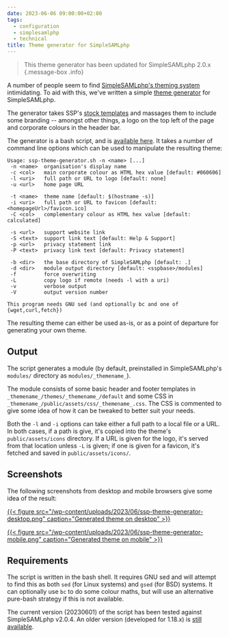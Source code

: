 ```yaml
---
date: 2023-06-06 09:00:00+02:00
tags:
  - configuration
  - simplesamlphp
  - technical
title: Theme generator for SimpleSAMLphp
---
```


> This theme generator has been updated for SimpleSAMLphp 2.0.x
{.message-box .info}

A number of people seem to find [SimpleSAMLphp's theming system](https://simplesamlphp.org/docs/stable/simplesamlphp-theming)
intimidating. To aid with this, we've written a simple [theme generator](/wp-content/uploads/2023/06/ssp-theme-generator.sh) for SimpleSAMLphp.

The generator takes SSP's [stock templates](https://github.com/simplesamlphp/simplesamlphp/tree/master/templates)
and massages them to include some branding -- amongst other things, a logo on the top left of the page and
corporate colours in the header bar.

The generator is a bash script, and is [available here](/wp-content/uploads/2023/06/ssp-theme-generator.sh).
It takes a number of command line options which can be used to manipulate the resulting theme:

```
Usage: ssp-theme-generator.sh -n <name> [...]
 -n <name>  organisation's display name
 -c <col>   main corporate colour as HTML hex value [default: #060606]
 -l <uri>   full path or URL to logo [default: none]
 -u <url>   home page URL

 -t <name>  theme name [default: $(hostname -s)]
 -i <uri>   full path or URL to favicon [default: <homepageUrl>/favicon.ico]
 -C <col>   complementary colour as HTML hex value [default: calculated]

 -s <url>   support website link
 -S <text>  support link text [default: Help & Support]
 -p <url>   privacy statement link
 -P <text>  privacy link text [default: Privacy statement]

 -b <dir>   the base directory of SimpleSAMLphp [default: .]
 -d <dir>   module output directory [default: <sspbase>/modules]
 -f         force overwriting
 -L         copy logo if remote (needs -l with a uri)
 -v         verbose output
 -V         output version number

This program needs GNU sed (and optionally bc and one of {wget,curl,fetch})
```

The resulting theme can either be used as-is, or as a point of departure for generating your own theme.

## Output

The script generates a module (by default, preinstalled in SimpleSAMLphp's `modules/` directory as `modules/_themename_`).

The module consists of some basic header and footer templates in `_themename_/themes/_themename_/default` and some CSS in `_themename_/public/assets/css/_themename_.css`. The CSS is commented to give some idea of how it can be tweaked to better suit your needs.

Both the `-l` and `-i` options can take either a full path to a local file or a URL. In both cases, if a path is give, it's copied into the theme's `public/assets/icons` directory. If a URL is given for the logo, it's served from that location unless `-L` is given; if one is given for a favicon, it's fetched and saved in `public/assets/icons/`.

## Screenshots

The following screenshots from desktop and mobile browsers give some idea of the result:

[{{< figure src="/wp-content/uploads/2023/06/ssp-theme-generator-desktop.png" caption="Generated theme on desktop" >}}](/wp-content/uploads/2023/06/ssp-theme-generator-desktop.png)

[{{< figure src="/wp-content/uploads/2023/06/ssp-theme-generator-mobile.png" caption="Generated theme on mobile" >}}](/wp-content/uploads/2023/06/ssp-theme-generator-mobile.png)

## Requirements

The script is written in the bash shell. It requires GNU sed and will attempt to find this as both `sed` (for Linux systems) and `gsed` (for BSD) systems. It can optionally use `bc` to do some colour maths, but will use an alternative pure-bash strategy if this is not available.

The current version (20230601) of the script has been tested against SimpleSAMLphp v2.0.4. An older version (developed for 1.18.x) is [still available](/wp-content/uploads/2018/08/ssp-theme-generator.sh).
